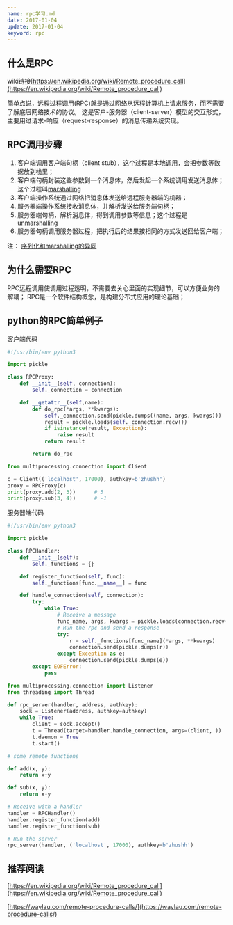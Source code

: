 ```yaml
---
name: rpc学习.md
date: 2017-01-04
update: 2017-01-04
keyword: rpc
---
```



什么是RPC
----

wiki链接[https://en.wikipedia.org/wiki/Remote_procedure_call](https://en.wikipedia.org/wiki/Remote_procedure_call)

简单点说，远程过程调用(RPC)就是通过网络从远程计算机上请求服务，而不需要了解底层网络技术的协议。
这是客户-服务器（client-server）模型的交互形式，主要用过请求-响应（request-response）的消息传递系统实现。


RPC调用步骤
----

1. 客户端调用客户端句柄（client stub），这个过程是本地调用，会把参数等数据放到栈里；
2. 客户端句柄封装这些参数到一个消息体，然后发起一个系统调用发送消息体；这个过程叫[marshalling](https://en.wikipedia.org/wiki/Marshalling_(computer_science))
3. 客户端操作系统通过网络把消息体发送给远程服务器端的机器；
4. 服务器端操作系统接收消息体，并解析发送给服务端句柄；
5. 服务器端句柄，解析消息体，得到调用参数等信息；这个过程是[unmarshalling](https://en.wikipedia.org/wiki/Unmarshalling)
6. 服务器句柄调用服务器过程，把执行后的结果按相同的方式发送回给客户端；

注：
[序列化和marshalling的异同](http://stackoverflow.com/questions/770474/what-is-the-difference-between-serialization-and-marshaling)


为什么需要RPC
----
RPC远程调用使调用过程透明，不需要去关心里面的实现细节，可以方便业务的解耦；
RPC是一个软件结构概念，是构建分布式应用的理论基础；


python的RPC简单例子
----

客户端代码
```python
#!/usr/bin/env python3

import pickle

class RPCProxy:
    def __init__(self, connection):
        self._connection = connection

    def __getattr__(self,name):
        def do_rpc(*args, **kwargs):
            self._connection.send(pickle.dumps((name, args, kwargs)))
            result = pickle.loads(self._connection.recv())
            if isinstance(result, Exception):
                raise result
            return result

        return do_rpc

from multiprocessing.connection import Client

c = Client(('localhost', 17000), authkey=b'zhushh')
proxy = RPCProxy(c)
print(proxy.add(2, 3))      # 5
print(proxy.sub(3, 4))      # -1
```

服务器端代码
```python
#!/usr/bin/env python3

import pickle

class RPCHandler:
    def __init__(self):
        self._functions = {}

    def register_function(self, func):
        self._functions[func.__name__] = func

    def handle_connection(self, connection):
        try:
            while True:
                # Receive a message
                func_name, args, kwargs = pickle.loads(connection.recv())
                # Run the rpc and send a response
                try:
                    r = self._functions[func_name](*args, **kwargs)
                    connection.send(pickle.dumps(r))
                except Exception as e:
                    connection.send(pickle.dumps(e))
        except EOFError:
            pass

from multiprocessing.connection import Listener
from threading import Thread 

def rpc_server(handler, address, authkey):
    sock = Listener(address, authkey=authkey)
    while True:
        client = sock.accept()
        t = Thread(target=handler.handle_connection, args=(client, ))
        t.daemon = True
        t.start()

# some remote functions

def add(x, y):
    return x+y

def sub(x, y):
    return x-y

# Receive with a handler
handler = RPCHandler()
handler.register_function(add)
handler.register_function(sub)

# Run the server
rpc_server(handler, ('localhost', 17000), authkey=b'zhushh')
```


推荐阅读
----

[https://en.wikipedia.org/wiki/Remote_procedure_call](https://en.wikipedia.org/wiki/Remote_procedure_call)

[https://waylau.com/remote-procedure-calls/](https://waylau.com/remote-procedure-calls/)
